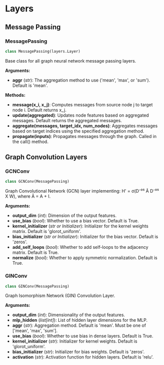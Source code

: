 # Layers

## Message Passing

### MessagePassing

```python
class MessagePassing(layers.Layer)
```

Base class for all graph neural network message passing layers.

**Arguments:**

- **aggr** (*str*): The aggregation method to use ('mean', 'max', or 'sum'). Default is 'mean'.

**Methods:**

- **message(x_i, x_j)**: Computes messages from source node j to target node i. Default returns x_j.
- **update(aggregated)**: Updates node features based on aggregated messages. Default returns the aggregated messages.
- **aggregate(messages, target_idx, num_nodes)**: Aggregates messages based on target indices using the specified aggregation method.
- **propagate(inputs)**: Propagates messages through the graph. Called in the call() method.

## Graph Convolution Layers

### GCNConv

```python
class GCNConv(MessagePassing)
```

Graph Convolutional Network (GCN) layer implementing:
H' = σ(D⁻⁰⁵ Ã D⁻⁰⁵ X W), where Ã = A + I.

**Arguments:**

- **output_dim** (*int*): Dimension of the output features.
- **use_bias** (*bool*): Whether to use a bias vector. Default is True.
- **kernel_initializer** (*str or Initializer*): Initializer for the kernel weights matrix. Default is 'glorot_uniform'.
- **bias_initializer** (*str or Initializer*): Initializer for the bias vector. Default is 'zeros'.
- **add_self_loops** (*bool*): Whether to add self-loops to the adjacency matrix. Default is True.
- **normalize** (*bool*): Whether to apply symmetric normalization. Default is True.

### GINConv

```python
class GINConv(MessagePassing)
```

Graph Isomorphism Network (GIN) Convolution Layer.

**Arguments:**

- **output_dim** (*int*): Dimensionality of the output features.
- **mlp_hidden** (*list[int]*): List of hidden layer dimensions for the MLP.
- **aggr** (*str*): Aggregation method. Default is 'mean'. Must be one of ['mean', 'max', 'sum'].
- **use_bias** (*bool*): Whether to use bias in dense layers. Default is True.
- **kernel_initializer** (*str*): Initializer for kernel weights. Default is 'glorot_uniform'.
- **bias_initializer** (*str*): Initializer for bias weights. Default is 'zeros'.
- **activation** (*str*): Activation function for hidden layers. Default is 'relu'.
